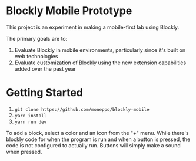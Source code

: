 # Blockly Mobile  Prototype

This project is an experiment in making a mobile-first lab using Blockly.

The primary goals are to:
1. Evaluate Blockly in mobile environments, particularly since it's built 
   on web technologies
2. Evaluate customization of Blockly using the new extension capabilities
   added over the past year
   
# Getting Started
1. `git clone https://github.com/moneppo/blockly-mobile`
2. `yarn install`
3. `yarn run dev`

To add a block, select a color and an icon from the "+" menu. While there's blockly code for when the program is run and when a button is pressed, the code is not configured to actually run. Buttons will simply make a sound when pressed.
